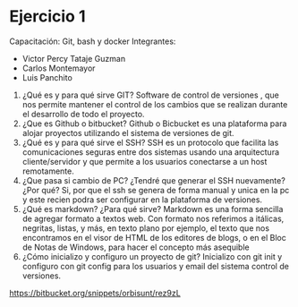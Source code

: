 # Ejercicio 1
Capacitación: Git, bash y docker
Integrantes:
- Victor Percy Tataje Guzman
- Carlos Montemayor
- Luis Panchito

1. ¿Qué es y para qué sirve GIT?
 Software de control de versiones , que nos permite mantener el control de los cambios que se realizan durante el desarrollo de todo el proyecto.
2. ¿Que es Github o bitbucket?
 Github o Bicbucket es una plataforma para alojar proyectos utilizando el sistema de versiones de git.
3. ¿Qué es y para qué sirve el SSH?
SSH es un protocolo que facilita las comunicaciones seguras entre dos sistemas usando una arquitectura cliente/servidor y que permite a los usuarios conectarse a un host remotamente.
4. ¿Que pasa si cambio de PC? ¿Tendré que generar el SSH nuevamente?¿Por qué?
Si, por que el ssh se genera de forma manual y unica en la pc y este recien podra ser configurar en la plataforma de versiones.
5. ¿Qué es markdown? ¿Para qué sirve?
Markdown es una forma sencilla de agregar formato a textos web. Con formato nos referimos a itálicas, negritas, listas, y más, en texto plano por ejemplo, el texto que nos encontramos en el visor de HTML de los editores de blogs, o en el Bloc de Notas de Windows, para hacer el concepto más asequible
6. ¿Cómo inicializo y configuro un proyecto de git?
Inicializo con git init y configuro con git config para los usuarios y email del sistema control de versiones.


https://bitbucket.org/snippets/orbisunt/rez9zL